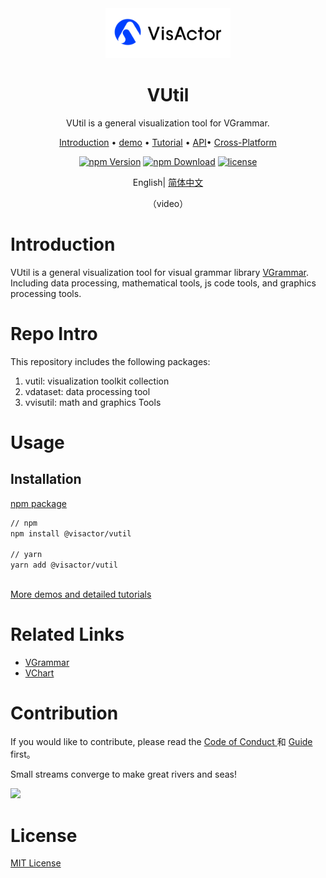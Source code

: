 <div align="center">
  <a href="" target="_blank">
    <img alt="VisActor Logo" width="200" src="https://github.com/VisActor/.github/blob/main/profile/500_200.svg"/>
  </a>
</div>

<div align="center">
  <h1>VUtil</h1>
</div>

<div align="center">

VUtil is a general visualization tool for VGrammar.

<p align="center">
  <a href="">Introduction</a> •
  <a href="">demo</a> •
  <a href="">Tutorial</a> •
  <a href="">API</a>•
  <a href="">Cross-Platform</a>
</p>

[![npm Version](https://img.shields.io/npm/v/@visactor/vutil.svg)](https://www.npmjs.com/package/@visactor/vutil)
[![npm Download](https://img.shields.io/npm/dm/@visactor/vutil.svg)](https://www.npmjs.com/package/@visactor/vutil)
[![license](https://img.shields.io/badge/license-MIT-blue.svg)](https://github.com/visactor/vutil/blob/main/LICENSE)

</div>

<div align="center">

English| [简体中文](./README.zh-CN.md)

</div>

<div align="center">

（video）

</div>

# Introduction

VUtil is a general visualization tool for visual grammar library [VGrammar](https://github.com/VisActor/VGrammar). Including data processing, mathematical tools, js code tools, and graphics processing tools.

# Repo Intro

This repository includes the following packages:

1. vutil: visualization toolkit collection
2. vdataset: data processing tool
3. vvisutil: math and graphics Tools

# Usage

## Installation

[npm package](https://www.npmjs.com/package/@visactor/vutil)

```bash
// npm
npm install @visactor/vutil

// yarn
yarn add @visactor/vutil
```

##

[More demos and detailed tutorials](https://visactor.io/vutil)

# Related Links

- [VGrammar](https://github.com/VisActor/VGrammar)
- [VChart](https://visactor.io/vchart)

# Contribution

If you would like to contribute, please read the [Code of Conduct ](./CODE_OF_CONDUCT.md) 和 [ Guide](./CONTRIBUTING.zh-CN.md) first。

Small streams converge to make great rivers and seas!

<a href="https://github.com/visactor/vutil/graphs/contributors"><img src="https://contrib.rocks/image?repo=visactor/vutil" /></a>

# License

[MIT License](./LICENSE)
